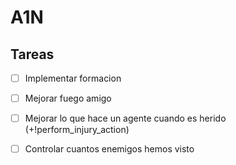# A1N
## Tareas
- [ ] Implementar formacion
- [ ] Mejorar fuego amigo
- [ ] Mejorar lo que hace un agente cuando es herido (+!perform_injury_action)
- [ ] Controlar cuantos enemigos hemos visto


